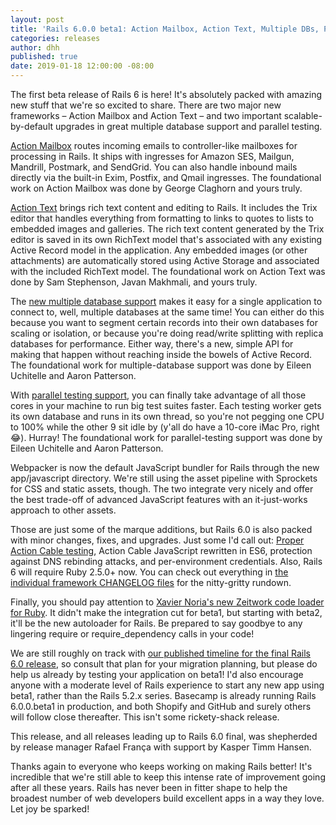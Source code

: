 ```yaml
---
layout: post
title: 'Rails 6.0.0 beta1: Action Mailbox, Action Text, Multiple DBs, Parallel Testing, Webpacker by default'
categories: releases
author: dhh
published: true
date: 2019-01-18 12:00:00 -08:00
---
```

The first beta release of Rails 6 is here! It's absolutely packed with amazing new stuff that we're so excited to share. There are two major new frameworks – Action Mailbox and Action Text – and two important scalable-by-default upgrades in great multiple database support and parallel testing.

[Action Mailbox](https://weblog.rubyonrails.org/2018/12/13/introducing-action-mailbox-for-rails-6/) routes incoming emails to controller-like mailboxes for processing in Rails. It ships with ingresses for Amazon SES, Mailgun, Mandrill, Postmark, and SendGrid. You can also handle inbound mails directly via the built-in Exim, Postfix, and Qmail ingresses. The foundational work on Action Mailbox was done by George Claghorn and yours truly.

[Action Text](https://weblog.rubyonrails.org/2018/10/3/introducing-action-text-for-rails-6/) brings rich text content and editing to Rails. It includes the Trix editor that handles everything from formatting to links to quotes to lists to embedded images and galleries. The rich text content generated by the Trix editor is saved in its own RichText model that's associated with any existing Active Record model in the application. Any embedded images (or other attachments) are automatically stored using Active Storage and associated with the included RichText model. The foundational work on Action Text was done by Sam Stephenson, Javan Makhmali, and yours truly.

The [new multiple database support](https://github.com/rails/rails/pull/34052) makes it easy for a single application to connect to, well, multiple databases at the same time! You can either do this because you want to segment certain records into their own databases for scaling or isolation, or because you're doing read/write splitting with replica databases for performance. Either way, there's a new, simple API for making that happen without reaching inside the bowels of Active Record. The foundational work for multiple-database support was done by Eileen Uchitelle and Aaron Patterson.

With [parallel testing support](https://github.com/rails/rails/pull/31900), you can finally take advantage of all those cores in your machine to run big test suites faster. Each testing worker gets its own database and runs in its own thread, so you're not pegging one CPU to 100% while the other 9 sit idle by (y'all do have a 10-core iMac Pro, right 😂). Hurray! The foundational work for parallel-testing support was done by Eileen Uchitelle and Aaron Patterson.

Webpacker is now the default JavaScript bundler for Rails through the new app/javascript directory. We're still using the asset pipeline with Sprockets for CSS and static assets, though. The two integrate very nicely and offer the best trade-off of advanced JavaScript features with an it-just-works approach to other assets.

Those are just some of the marque additions, but Rails 6.0 is also packed with minor changes, fixes, and upgrades. Just some I'd call out: [Proper Action Cable testing](https://github.com/rails/rails/pull/33659#issue-209385961), Action Cable JavaScript rewritten in ES6, protection against DNS rebinding attacks, and per-environment credentials. Also, Rails 6 will require Ruby 2.5.0+ now. You can check out everything in [the individual framework CHANGELOG files](https://github.com/rails/rails/tree/v6.0.0.beta1) for the nitty-gritty rundown.

Finally, you should pay attention to [Xavier Noria's new Zeitwork code loader for Ruby](https://medium.com/@fxn/zeitwerk-a-new-code-loader-for-ruby-ae7895977e73). It didn't make the integration cut for beta1, but starting with beta2, it'll be the new autoloader for Rails. Be prepared to say goodbye to any lingering require or require_dependency calls in your code!

We are still roughly on track with [our published timeline for the final Rails 6.0 release](https://weblog.rubyonrails.org/2018/12/20/timeline-for-the-release-of-Rails-6-0/), so consult that plan for your migration planning, but please do help us already by testing your application on beta1! I'd also encourage anyone with a moderate level of Rails experience to start any new app using beta1, rather than the Rails 5.2.x series. Basecamp is already running Rails 6.0.0.beta1 in production, and both Shopify and GitHub and surely others will follow close thereafter. This isn't some rickety-shack release.

This release, and all releases leading up to Rails 6.0 final, was shepherded by release manager Rafael França with support by Kasper Timm Hansen.  

Thanks again to everyone who keeps working on making Rails better! It's incredible that we're still able to keep this intense rate of improvement going after all these years. Rails has never been in fitter shape to help the broadest number of web developers build excellent apps in a way they love. Let joy be sparked!